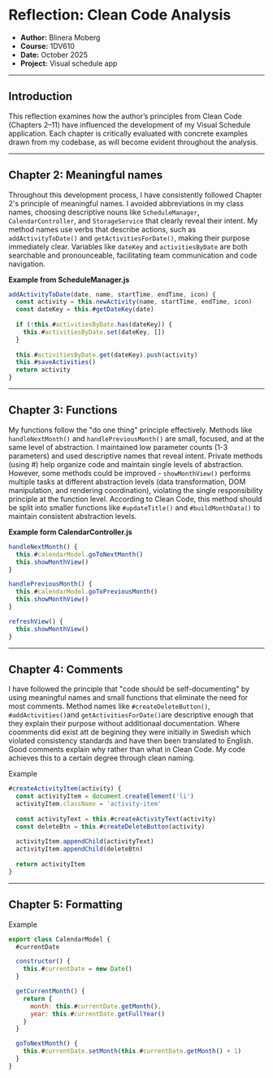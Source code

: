 # Reflection: Clean Code Analysis

* **Author:** Blinera Moberg
* **Course:** 1DV610
* **Date:** October 2025
* **Project:** Visual schedule app

---

## Introduction

This reflection examines how the author’s principles from Clean Code (Chapters 2–11) have influenced the development of my Visual Schedule application. Each chapter is critically evaluated with concrete examples drawn from my codebase, as will become evident throughout the analysis.

---

## Chapter 2: Meaningful names

Throughout this development process, I have consistently followed Chapter 2's principle of meaningful names. I avoided abbreviations in my class names, choosing descriptive nouns like `ScheduleManager`, `CalendarController`, and `StorageService` that clearly reveal their intent. My method names use verbs that describe actions, such as `addActivityToDate()` and `getActivitiesForDate()`, making their purpose immediately clear. Variables like `dateKey` and `activitiesByDate` are both searchable and pronounceable, facilitating team communication and code navigation. 

**Example from ScheduleManager.js**
```Javascript
addActivityToDate(date, name, startTime, endTime, icon) {
  const activity = this.newActivity(name, startTime, endTime, icon)
  const dateKey = this.#getDateKey(date)
  
  if (!this.#activitiesByDate.has(dateKey)) {
    this.#activitiesByDate.set(dateKey, [])
  }
  
  this.#activitiesByDate.get(dateKey).push(activity)
  this.#saveActivities()
  return activity
}
```

---

## Chapter 3: Functions

My functions follow the "do one thing" principle effectively. Methods like `handleNextMonth()` and `handlePreviousMonth()` are small, focused, and at the same level of abstraction. I maintained low parameter counts (1-3 parameters) and used descriptive names that reveal intent. Private methods (using #) help organize code and maintain single levels of abstraction. However, some methods could be improved - `showMonthView()` performs multiple tasks at different abstraction levels (data transformation, DOM manipulation, and rendering coordination), violating the single responsibility principle at the function level. According to Clean Code, this method should be split into smaller functions like `#updateTitle()` and `#buildMonthData()` to maintain consistent abstraction levels.

**Example form CalendarController.js**
```Javascript
handleNextMonth() {
  this.#calendarModel.goToNextMonth()
  this.showMonthView()
}

handlePreviousMonth() {
  this.#calendarModel.goToPreviousMonth()
  this.showMonthView()
}

refreshView() {
  this.showMonthView()
}
```

---

## Chapter 4: Comments

I have followed the principle that "code should be self-documenting" by using meaningful names and small functions that eliminate the need for most comments. Method names like `#createDeleteButton()`, `#addActivities()`and `getActivitiesForDate()`are descriptive enough that they explain their purpose without additionaal documentation. Where coomments did exist att de begining they were initially in Swedish which violated consistency standards and have then been translated to English. Good comments explain why rather than what in Clean Code. My code achieves this to a certain degree through clean naming. 

Example
```javascript
#createActivityItem(activity) {
  const activityItem = document.createElement('li')
  activityItem.className = 'activity-item'
  
  const activityText = this.#createActivityText(activity)
  const deleteBtn = this.#createDeleteButton(activity)
  
  activityItem.appendChild(activityText)
  activityItem.appendChild(deleteBtn)
  
  return activityItem
}
````

---

## Chapter 5: Formatting



Example
```javascript
export class CalendarModel {
  #currentDate

  constructor() {
    this.#currentDate = new Date()
  }

  getCurrentMonth() {
    return { 
      month: this.#currentDate.getMonth(), 
      year: this.#currentDate.getFullYear() 
    }
  }

  goToNextMonth() {
    this.#currentDate.setMonth(this.#currentDate.getMonth() + 1)
  }
}
```